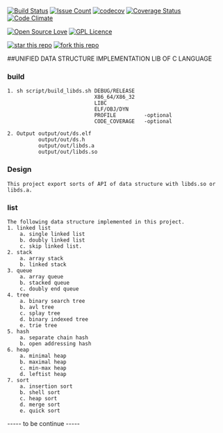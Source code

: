 [![Build Status](https://travis-ci.org/Incarnation-p-lee/libds.svg?branch=trunk)](https://travis-ci.org/Incarnation-p-lee/libds)
[![Issue Count](https://codeclimate.com/github/Incarnation-p-lee/libds/badges/issue_count.svg)](https://codeclimate.com/github/Incarnation-p-lee/libds)
[![codecov](https://codecov.io/gh/Incarnation-p-lee/libds/branch/trunk/graph/badge.svg)](https://codecov.io/gh/Incarnation-p-lee/libds)
[![Coverage Status](https://coveralls.io/repos/github/Incarnation-p-lee/libds/badge.svg)](https://coveralls.io/github/Incarnation-p-lee/libds)
[![Code Climate](https://codeclimate.com/github/Incarnation-p-lee/libds/badges/gpa.svg)](https://codeclimate.com/github/Incarnation-p-lee/libds)

[![Open Source Love](https://badges.frapsoft.com/os/v1/open-source.svg?v=103)](https://github.com/Incarnation-p-lee/libds/) 
[![GPL Licence](https://badges.frapsoft.com/os/gpl/gpl.svg?v=103)](https://opensource.org/licenses/GPL-3.0/) 

[![star this repo](http://githubbadges.com/star.svg?user=Incarnation-p-lee&repo=libds&style=default)](https://github.com/Incarnation-p-lee/libds)
[![fork this repo](http://githubbadges.com/fork.svg?user=Incarnation-p-lee&repo=libds&style=default)](https://github.com/Incarnation-p-lee/libds/fork)


##UNIFIED DATA STRUCTURE IMPLEMENTATION LIB OF C LANGUAGE

### build
    1. sh script/build_libds.sh DEBUG/RELEASE
                                X86_64/X86_32
                                LIBC
                                ELF/OBJ/DYN
                                PROFILE         -optional
                                CODE_COVERAGE   -optional

    2. Output output/out/ds.elf
              output/out/ds.h
              output/out/libds.a
              output/out/libds.so

### Design

    This project export sorts of API of data structure with libds.so or libds.a.

### list

    The following data structure implemented in this project.
    1. linked list
        a. single linked list
        b. doubly linked list
        c. skip linked list.
    2. stack
        a. array stack
        b. linked stack
    3. queue
        a. array queue
        b. stacked queue
        c. doubly end queue
    4. tree
        a. binary search tree
        b. avl tree
        c. splay tree
        d. binary indexed tree
        e. trie tree
    5. hash
        a. separate chain hash
        b. open addressing hash
    6. heap
        a. minimal heap
        b. maximal heap
        c. min-max heap
        d. leftist heap
    7. sort
        a. insertion sort
        b. shell sort
        c. heap sort
        d. merge sort
        e. quick sort
        
----- to be continue -----

